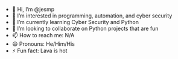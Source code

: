- 👋 Hi, I’m @jesmp
- 👀 I’m interested in programming, automation, and cyber security
- 🌱 I’m currently learning Cyber Security and Python
- 💞️ I’m looking to collaborate on Python projects that are fun
- 📫 How to reach me: N/A
- 😄 Pronouns: He/Him/His
- ⚡ Fun fact: Lava is hot

<!---
jesmp/jesmp is a ✨ special ✨ repository because its `README.md` (this file) appears on your GitHub profile.
You can click the Preview link to take a look at your changes.
--->
